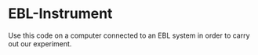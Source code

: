 # EBL-Instrument
Use this code on a computer connected to an EBL system in order to carry out our experiment. 
